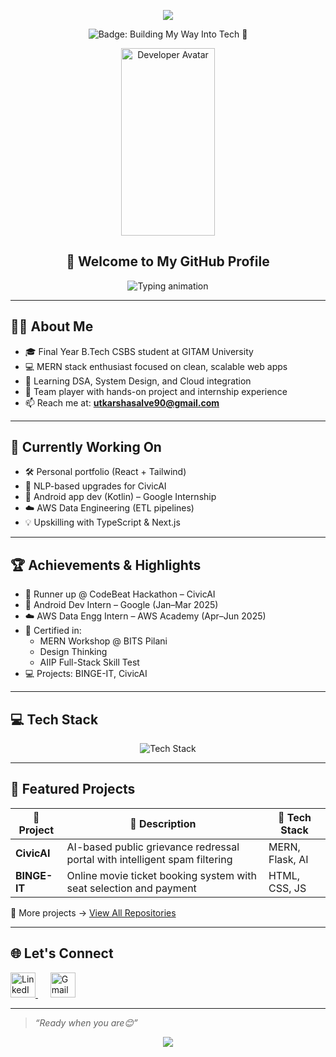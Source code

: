 <!-- 🌟 Lively HEADER BANNER -->
<p align="center">
  <img src="https://capsule-render.vercel.app/api?type=waving&color=gradient&height=260&section=header&text=Hey%20there!%20I'm%20Utkarsha%20🚀&fontSize=42&fontAlignY=40&desc=Full-Stack%20Dev%20%7C%20B.Tech%20Student%20%7C%20Open%20Source%20Explorer&descSize=20&descAlignY=65&animation=fadeIn&theme=radical" />
</p>
  <p align="center">
  <img src="https://img.shields.io/badge/Building%20My%20Way%20Into%20Tech-🚀-blueviolet?style=for-the-badge&logo=github&logoColor=white" alt="Badge: Building My Way Into Tech 🚀">
</p>
</p>
<!-- 🧑 GIF AVATAR -->
<p align="center">
  <img src="https://media.giphy.com/media/L1R1tvI9svkIWwpVYr/giphy.gif" width="150" height="300" alt="Developer Avatar" />
</p>
<h2 align="center">🚀 Welcome to My GitHub Profile</h2>
<!-- TYPING ANIMATION -->
<p align="center">
  <img src="https://readme-typing-svg.herokuapp.com?font=Fira+Code&size=22&pause=1000&color=58A6FF&center=true&vCenter=true&width=550&lines=Aspiring+Software+Engineer;MERN+Stack+%26+Android+Developer;Passionate+About+AI-Driven+Solutions" alt="Typing animation" />
</p>

---

## 👨‍💻 About Me

- 🎓 Final Year B.Tech CSBS student at GITAM University  
- 💻 MERN stack enthusiast focused on clean, scalable web apps  
- 🌱 Learning DSA, System Design, and Cloud integration  
- 🤝 Team player with hands-on project and internship experience  
- 📫 Reach me at: **utkarshasalve90@gmail.com**

---

## 🔧 Currently Working On

- 🛠 Personal portfolio (React + Tailwind)  
- 🤖 NLP-based upgrades for CivicAI  
- 📱 Android app dev (Kotlin) – Google Internship  
- ☁️ AWS Data Engineering (ETL pipelines)  
- 💡 Upskilling with TypeScript & Next.js

---

## 🏆 Achievements & Highlights

- 🥇 Runner up @ CodeBeat Hackathon – CivicAI  
- 📱 Android Dev Intern – Google (Jan–Mar 2025)  
- ☁️ AWS Data Engg Intern – AWS Academy (Apr–Jun 2025)  
- 📜 Certified in:
  - MERN Workshop @ BITS Pilani  
  - Design Thinking  
  - AIIP Full-Stack Skill Test  
- 💻 Projects: BINGE-IT, CivicAI

---

## 💻 Tech Stack

<p align="center">
  <img src="https://skillicons.dev/icons?i=c,cpp,java,python,html,css,js,react,nodejs,mongodb,mysql,github,vscode,figma&perline=7" alt="Tech Stack" />
</p>

---

## 🚀 Featured Projects

| 🚀 Project | 📝 Description | 🧩 Tech Stack |
|-----------|----------------|---------------|
| **CivicAI** | AI-based public grievance redressal portal with intelligent spam filtering | MERN, Flask, AI |
| **BINGE-IT** | Online movie ticket booking system with seat selection and payment | HTML, CSS, JS |

🔎 More projects → [View All Repositories](https://github.com/CodeWithUtkarsha?tab=repositories)

---

## 🌐 Let's Connect

<p align="left">
  <a href="https://linkedin.com/in/utkarsha-salve-253b95259/" target="_blank" title="Connect on LinkedIn">
    <img src="https://cdn.jsdelivr.net/gh/devicons/devicon/icons/linkedin/linkedin-original.svg" width="40" height="40" alt="LinkedIn" />
  </a>
  &nbsp;&nbsp;&nbsp;&nbsp;
  <a href="mailto:utkarshasalve90@gmail.com" target="_blank" title="Say hi on Gmail">
    <img src="https://www.svgrepo.com/show/303161/gmail-icon-logo.svg" width="40" height="40" alt="Gmail" />
  </a>
</p>

---

>  *“Ready when you are😊”*

<p align="center">
  <img src="https://capsule-render.vercel.app/api?type=waving&color=0d1117&height=100&section=footer" />
</p>
